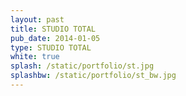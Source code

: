 ```yaml
---
layout: past
title: STUDIO TOTAL
pub_date: 2014-01-05
type: STUDIO TOTAL
white: true
splash: /static/portfolio/st.jpg
splashbw: /static/portfolio/st_bw.jpg
---
```



